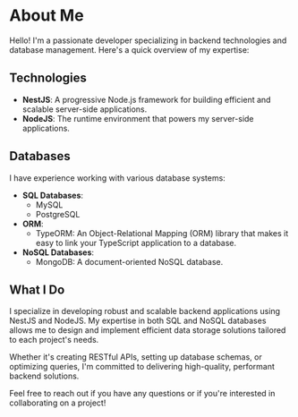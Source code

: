 # About Me

Hello! I'm a passionate developer specializing in backend technologies and database management. Here's a quick overview of my expertise:

## Technologies

- **NestJS**: A progressive Node.js framework for building efficient and scalable server-side applications.
- **NodeJS**: The runtime environment that powers my server-side applications.

## Databases

I have experience working with various database systems:

- **SQL Databases**:
  - MySQL
  - PostgreSQL
- **ORM**:
  - TypeORM: An Object-Relational Mapping (ORM) library that makes it easy to link your TypeScript application to a database.
- **NoSQL Databases**:
  - MongoDB: A document-oriented NoSQL database.

## What I Do

I specialize in developing robust and scalable backend applications using NestJS and NodeJS. My expertise in both SQL and NoSQL databases allows me to design and implement efficient data storage solutions tailored to each project's needs.

Whether it's creating RESTful APIs, setting up database schemas, or optimizing queries, I'm committed to delivering high-quality, performant backend solutions.

Feel free to reach out if you have any questions or if you're interested in collaborating on a project!